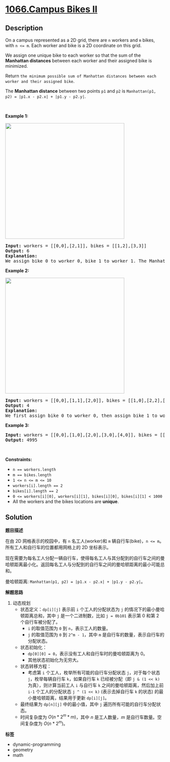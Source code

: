 # [1066.Campus Bikes II](https://leetcode.com/problems/campus-bikes-ii/description/)

## Description

<p>On a campus represented as a 2D grid, there are <code>n</code> workers and <code>m</code> bikes, with <code>n &lt;= m</code>. Each worker and bike is a 2D coordinate on this grid.</p>

<p>We assign one unique bike to each worker so that the sum of the <strong>Manhattan distances</strong> between each worker and their assigned bike is minimized.</p>

<p>Return <code>the minimum possible sum of Manhattan distances between each worker and their assigned bike</code>.</p>

<p>The <strong>Manhattan distance</strong> between two points <code>p1</code> and <code>p2</code> is <code>Manhattan(p1, p2) = |p1.x - p2.x| + |p1.y - p2.y|</code>.</p>

<p>&nbsp;</p>
<p><strong class="example">Example 1:</strong></p>
<img alt="" src="https://fastly.jsdelivr.net/gh/doocs/leetcode@main/solution/1000-1099/1066.Campus%20Bikes%20II/images/1261_example_1_v2.png" style="width: 376px; height: 366px;" />
<pre>
<strong>Input:</strong> workers = [[0,0],[2,1]], bikes = [[1,2],[3,3]]
<strong>Output:</strong> 6
<strong>Explanation:</strong>
We assign bike 0 to worker 0, bike 1 to worker 1. The Manhattan distance of both assignments is 3, so the output is 6.
</pre>

<p><strong class="example">Example 2:</strong></p>
<img alt="" src="https://fastly.jsdelivr.net/gh/doocs/leetcode@main/solution/1000-1099/1066.Campus%20Bikes%20II/images/1261_example_2_v2.png" style="width: 376px; height: 366px;" />
<pre>
<strong>Input:</strong> workers = [[0,0],[1,1],[2,0]], bikes = [[1,0],[2,2],[2,1]]
<strong>Output:</strong> 4
<strong>Explanation: </strong>
We first assign bike 0 to worker 0, then assign bike 1 to worker 1 or worker 2, bike 2 to worker 2 or worker 1. Both assignments lead to sum of the Manhattan distances as 4.
</pre>

<p><strong class="example">Example 3:</strong></p>

<pre>
<strong>Input:</strong> workers = [[0,0],[1,0],[2,0],[3,0],[4,0]], bikes = [[0,999],[1,999],[2,999],[3,999],[4,999]]
<strong>Output:</strong> 4995
</pre>

<p>&nbsp;</p>
<p><strong>Constraints:</strong></p>

<ul>
  <li><code>n == workers.length</code></li>
  <li><code>m == bikes.length</code></li>
  <li><code>1 &lt;= n &lt;= m &lt;= 10</code></li>
  <li><code>workers[i].length == 2</code></li>
  <li><code>bikes[i].length == 2</code></li>
  <li><code>0 &lt;= workers[i][0], workers[i][1], bikes[i][0], bikes[i][1] &lt; 1000</code></li>
  <li>All the workers and the bikes locations are <strong>unique</strong>.</li>
</ul>

## Solution

**题目描述**

在由 2D 网格表示的校园中，有 `n` 名工人(worker)和 `m` 辆自行车(bike)，`n <= m`。所有工人和自行车的位置都用网格上的 2D 坐标表示。

现在需要为每名工人分配一辆自行车，使得每名工人与其分配到的自行车之间的曼哈顿距离最小化。返回每名工人与分配到的自行车之间的曼哈顿距离的最小可能总和。

曼哈顿距离: `Manhattan(p1, p2) = |p1.x - p2.x| + |p1.y - p2.y|`。

**解题思路**

1. 动态规划
   - 状态定义：`dp[i][j]` 表示前 `i` 个工人的分配状态为 `j` 的情况下的最小曼哈顿距离总和，其中 `j` 是一个二进制数，比如 `j = 0b101` 表示第 0 和第 2 个自行车被分配了。
     - `i` 的取值范围为 `0` 到 `n`，表示工人的数量。
     - `j` 的取值范围为 `0` 到 `2^m - 1`，其中 `m` 是自行车的数量，表示自行车的分配状态。
   - 状态初始化：
     - `dp[0][0] = 0`，表示没有工人和自行车时的曼哈顿距离为 0。
     - 其他状态初始化为无穷大。
   - 状态转移方程：
     - 考虑第 `i` 个工人，枚举所有可能的自行车分配状态 `j`，对于每个状态 `j`，枚举每辆自行车 `k`，如果自行车 `k` 已经被分配（即 `j & (1 << k)` 为真），则计算当前工人 `i` 与自行车 `k` 之间的曼哈顿距离，然后加上前 `i-1` 个工人的分配状态 `j ^ (1 << k)` (表示去掉自行车 `k` 的状态) 的最小曼哈顿距离，结果用于更新 `dp[i][j]`。
   - 最终结果为 `dp[n][j]` 中的最小值，其中 `j` 遍历所有可能的自行车分配状态。
   - 时间复杂度为 $O(n * 2^m * m)$，其中 $n$ 是工人数量，$m$ 是自行车数量。空间复杂度为 $O(n * 2^m)$。

**标签**

- dynamic-programming
- geometry
- math
